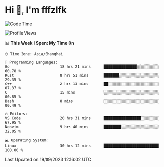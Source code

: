 # Hi 👋, I'm fffzlfk

<!--START_SECTION:waka-->
![Code Time](http://img.shields.io/badge/Code%20Time-431%20hrs%2058%20mins-blue)

![Profile Views](http://img.shields.io/badge/Profile%20Views-0-blue)

📊 **This Week I Spent My Time On** 

```text
🕑︎ Time Zone: Asia/Shanghai

💬 Programming Languages: 
Go                       18 hrs 21 mins      ███████████████░░░░░░░░░░   60.78 % 
Rust                     8 hrs 51 mins       ███████░░░░░░░░░░░░░░░░░░   29.35 % 
C++                      2 hrs 13 mins       ██░░░░░░░░░░░░░░░░░░░░░░░   07.37 % 
C                        15 mins             ░░░░░░░░░░░░░░░░░░░░░░░░░   00.85 % 
Bash                     8 mins              ░░░░░░░░░░░░░░░░░░░░░░░░░   00.49 % 

🔥 Editors: 
VS Code                  20 hrs 31 mins      █████████████████░░░░░░░░   67.95 % 
Neovim                   9 hrs 40 mins       ████████░░░░░░░░░░░░░░░░░   32.05 % 

💻 Operating System: 
Linux                    30 hrs 12 mins      █████████████████████████   100.00 % 
```


 Last Updated on 19/09/2023 12:16:02 UTC
<!--END_SECTION:waka-->
